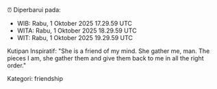 ⏰ Diperbarui pada:
- WIB: Rabu, 1 Oktober 2025 17.29.59 UTC
- WITA: Rabu, 1 Oktober 2025 18.29.59 UTC
- WIT: Rabu, 1 Oktober 2025 19.29.59 UTC

Kutipan Inspiratif:
"She is a friend of my mind. She gather me, man. The pieces I am, she gather them and give them back to me in all the right order."


Kategori: friendship

